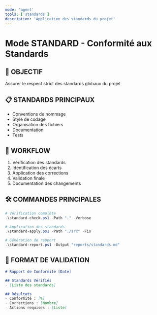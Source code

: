 ```yaml
---
mode: 'agent'
tools: ['standards']
description: 'Application des standards du projet'
---
```


# Mode STANDARD - Conformité aux Standards

## 🎯 OBJECTIF
Assurer le respect strict des standards globaux du projet

## 📋 STANDARDS PRINCIPAUX
- Conventions de nommage
- Style de codage
- Organisation des fichiers
- Documentation
- Tests

## 🔄 WORKFLOW
1. Vérification des standards
2. Identification des écarts
3. Application des corrections
4. Validation finale
5. Documentation des changements

## 🛠️ COMMANDES PRINCIPALES
```powershell
# Vérification complète
.\standard-check.ps1 -Path "." -Verbose

# Application des standards
.\standard-apply.ps1 -Path "./src" -Fix

# Génération de rapport
.\standard-report.ps1 -Output "reports/standards.md"
```

## 📝 FORMAT DE VALIDATION
```markdown
# Rapport de Conformité [Date]

## Standards Vérifiés
- [Liste des standards]

## Résultats
- Conformité : [%]
- Corrections : [Nombre]
- Actions requises : [Liste]
```